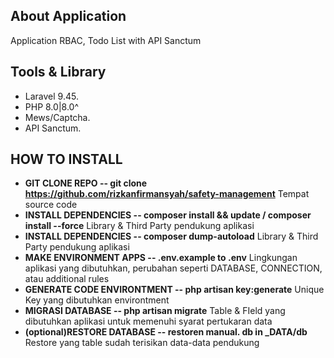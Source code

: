 ## About Application

Application RBAC, Todo List with API Sanctum

## Tools & Library 

- Laravel 9.45.
- PHP 8.0|8.0^
- Mews/Captcha.
- API Sanctum.

## HOW TO INSTALL 

- **GIT CLONE REPO -- git clone https://github.com/rizkanfirmansyah/safety-management**
    Tempat source code
- **INSTALL DEPENDENCIES -- composer install && update / composer install --force**
    Library & Third Party pendukung aplikasi
- **INSTALL DEPENDENCIES -- composer dump-autoload**
    Library & Third Party pendukung aplikasi
- **MAKE ENVIRONMENT APPS -- .env.example to .env**
    Lingkungan aplikasi yang dibutuhkan, perubahan seperti DATABASE, CONNECTION, atau additional rules
- **GENERATE CODE ENVIRONTMENT -- php artisan key:generate**
    Unique Key yang dibutuhkan environtment
- **MIGRASI DATABASE -- php artisan migrate**
    Table & FIeld yang dibutuhkan aplikasi untuk memenuhi syarat pertukaran data
- **(optional)RESTORE DATABASE -- restoren manual. db in _DATA/db**
    Restore yang table sudah terisikan data-data pendukung

